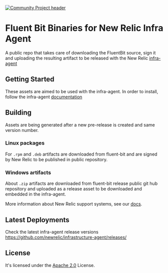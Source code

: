 [![Community Project header](https://github.com/newrelic/opensource-website/raw/master/src/images/categories/Community_Project.png)](https://opensource.newrelic.com/oss-category/#community-project)

# Fluent Bit Binaries for New Relic Infra Agent 

A public repo that takes care of downloading the FluentBit source, sign it and uploading the resulting artifact to be released with the New Relic [infra-agent](https://github.com/newrelic/infrastructure-agent)

## Getting Started

These assets are aimed to be used with the infra-agent. In order to install, follow the infra-agent [documentation](https://docs.newrelic.com/docs/logs/enable-log-management-new-relic/enable-log-monitoring-new-relic/forward-your-logs-using-infrastructure-agent/)

 ## Building 
Assets are being generated after a new pre-release is created and same version number.
 
### Linux packages
For `.rpm` and `.deb` artifacts are downloaded from fluent-bit and are signed by New Relic to be published in public repository. 

### Windows artifacts
About `.zip` artifacts are downloaded from fluent-bit release public git hub repository and uploaded as a release asset to be downloaded and embedded in the infra-agent.

More information about New Relic support systems, see our [docs](https://docs.newrelic.com/docs/logs/enable-log-management-new-relic/enable-log-monitoring-new-relic/forward-your-logs-using-infrastructure-agent/#requirements).

## Latest Deployments
Check the latest infra-agent release versions https://github.com/newrelic/infrastructure-agent/releases/

## License
It's licensed under the [Apache 2.0](http://apache.org/licenses/LICENSE-2.0.txt) License.
